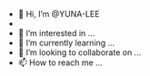 - 👋 Hi, I’m @YUNA-LEE
- 
- 👀 I’m interested in ...
- 🌱 I’m currently learning ...
- 💞️ I’m looking to collaborate on ...
- 📫 How to reach me ...

<!---
YUNA-LE/YUNA-LE is a ✨ special ✨ repository because its `README.md` (this file) appears on your GitHub profile.
You can click the Preview link to take a look at your changes.
--->
